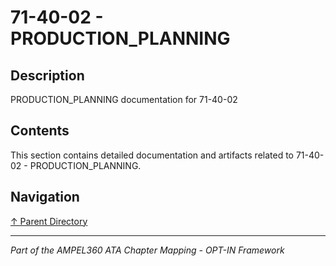 # 71-40-02 - PRODUCTION_PLANNING

## Description

PRODUCTION_PLANNING documentation for 71-40-02

## Contents

This section contains detailed documentation and artifacts related to 71-40-02 - PRODUCTION_PLANNING.

## Navigation

[↑ Parent Directory](../README.md)

---

*Part of the AMPEL360 ATA Chapter Mapping - OPT-IN Framework*
